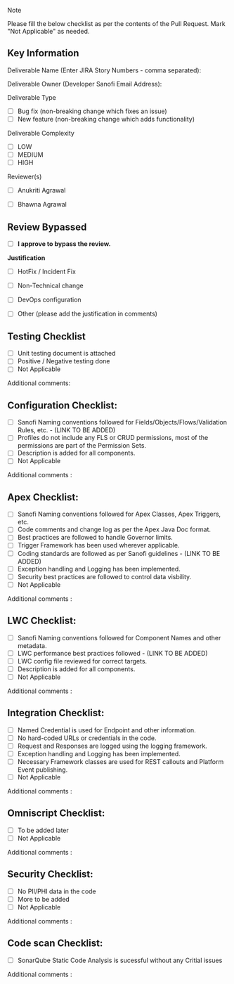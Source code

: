 > [!NOTE]
> Please fill the below checklist as per the contents of the Pull Request. 
> Mark "Not Applicable" as needed.

## Key Information

Deliverable Name (Enter JIRA Story Numbers - comma separated):


Deliverable Owner (Developer Sanofi Email Address):


Deliverable Type

- [ ] Bug fix (non-breaking change which fixes an issue)
- [ ] New feature (non-breaking change which adds functionality)

Deliverable Complexity

- [ ] LOW
- [ ] MEDIUM
- [ ] HIGH

Reviewer(s)

- [ ] Anukriti Agrawal
- [ ] Bhawna Agrawal


## Review Bypassed

- [ ] **I approve to bypass the review.**

**Justification**

- [ ] HotFix / Incident Fix
- [ ] Non-Technical change
- [ ] DevOps configuration
- [ ] Other (please add the justification in comments)


## Testing Checklist

- [ ] Unit testing document is attached
- [ ] Positive / Negative testing done
- [ ] Not Applicable

Additional comments: 

## Configuration Checklist:

- [ ] Sanofi Naming conventions followed for Fields/Objects/Flows/Validation Rules, etc.  - (LINK TO BE ADDED)
- [ ] Profiles do not include any FLS or CRUD permissions, most of the permissions are part of the Permission Sets.
- [ ] Description is added for all components.
- [ ] Not Applicable

Additional comments : 

## Apex Checklist:

- [ ] Sanofi Naming conventions followed for Apex Classes, Apex Triggers, etc.
- [ ] Code comments and change log as per the Apex Java Doc format.
- [ ] Best practices are followed to handle Governor limits. 
- [ ] Trigger Framework has been used wherever applicable.
- [ ] Coding standards are followed as per Sanofi guidelines - (LINK TO BE ADDED)
- [ ] Exception handling and Logging has been implemented.
- [ ] Security best practices are followed to control data visbility.
- [ ] Not Applicable

Additional comments : 

## LWC Checklist:

- [ ] Sanofi Naming conventions followed for Component Names and other metadata.
- [ ] LWC performance best practices followed - (LINK TO BE ADDED)
- [ ] LWC config file reviewed for correct targets.
- [ ] Description is added for all components.
- [ ] Not Applicable

Additional comments : 

## Integration Checklist:

- [ ] Named Credential is used for Endpoint and other information.
- [ ] No hard-coded URLs or credentials in the code.
- [ ] Request and Responses are logged using the logging framework.
- [ ] Exception handling and Logging has been implemented.
- [ ] Necessary Framework classes are used for REST callouts and Platform Event publishing.
- [ ] Not Applicable

Additional comments : 

## Omniscript Checklist:

- [ ] To be added later
- [ ] Not Applicable

Additional comments : 

## Security Checklist:

- [ ] No PII/PHI data in the code
- [ ] More to be added
- [ ] Not Applicable

Additional comments : 

## Code scan Checklist:

- [ ] SonarQube Static Code Analysis is sucessful without any Critial issues

Additional comments : 
